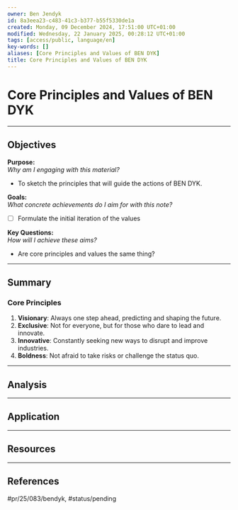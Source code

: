 ```yaml
---
owner: Ben Jendyk
id: 8a3eea23-c483-41c3-b377-b55f5330de1a
created: Monday, 09 December 2024, 17:51:00 UTC+01:00
modified: Wednesday, 22 January 2025, 00:28:12 UTC+01:00
tags: [access/public, language/en]
key-words: []
aliases: [Core Principles and Values of BEN DYK]
title: Core Principles and Values of BEN DYK
---
```


# Core Principles and Values of BEN DYK

---

## Objectives

**Purpose:**  
*Why am I engaging with this material?*
- To sketch the principles that will guide the actions of BEN DYK.

**Goals:**  
*What concrete achievements do I aim for with this note?*
- [ ] Formulate the initial iteration of the values

**Key Questions:**  
*How will I achieve these aims?*
- Are core principles and values the same thing? 

---

## Summary

### Core Principles

1. **Visionary**: Always one step ahead, predicting and shaping the future.
2. **Exclusive**: Not for everyone, but for those who dare to lead and innovate.
3. **Innovative**: Constantly seeking new ways to disrupt and improve industries.
4. **Boldness**: Not afraid to take risks or challenge the status quo.

--- 

## Analysis

--- 

## Application

--- 

## Resources

---

## References


#pr/25/083/bendyk, #status/pending